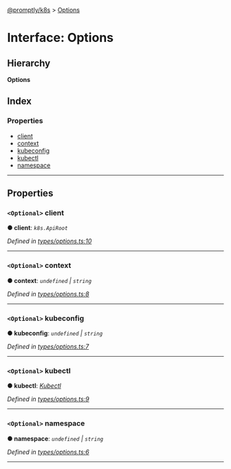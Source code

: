 [@promptly/k8s](../README.md) > [Options](../interfaces/options.md)

# Interface: Options

## Hierarchy

**Options**

## Index

### Properties

* [client](options.md#client)
* [context](options.md#context)
* [kubeconfig](options.md#kubeconfig)
* [kubectl](options.md#kubectl)
* [namespace](options.md#namespace)

---

## Properties

<a id="client"></a>

### `<Optional>` client

**● client**: *`k8s.ApiRoot`*

*Defined in [types/options.ts:10](https://github.com/rzane/k8s/blob/67fb0bc/src/types/options.ts#L10)*

___
<a id="context"></a>

### `<Optional>` context

**● context**: *`undefined` \| `string`*

*Defined in [types/options.ts:8](https://github.com/rzane/k8s/blob/67fb0bc/src/types/options.ts#L8)*

___
<a id="kubeconfig"></a>

### `<Optional>` kubeconfig

**● kubeconfig**: *`undefined` \| `string`*

*Defined in [types/options.ts:7](https://github.com/rzane/k8s/blob/67fb0bc/src/types/options.ts#L7)*

___
<a id="kubectl"></a>

### `<Optional>` kubectl

**● kubectl**: *[Kubectl](../classes/kubectl.md)*

*Defined in [types/options.ts:9](https://github.com/rzane/k8s/blob/67fb0bc/src/types/options.ts#L9)*

___
<a id="namespace"></a>

### `<Optional>` namespace

**● namespace**: *`undefined` \| `string`*

*Defined in [types/options.ts:6](https://github.com/rzane/k8s/blob/67fb0bc/src/types/options.ts#L6)*

___

